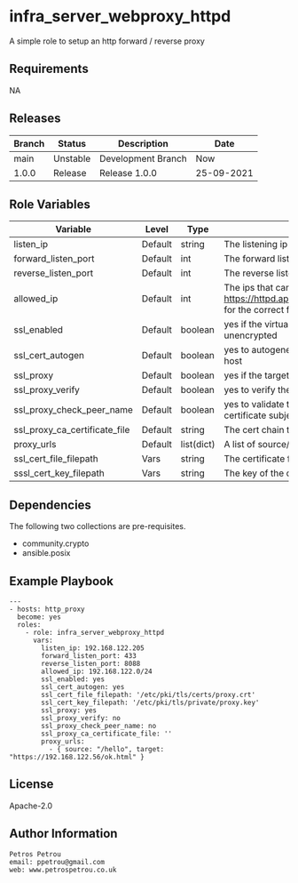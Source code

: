 infra_server_webproxy_httpd
=========

A simple role to setup an http forward / reverse proxy

Requirements
------------
NA

Releases
------------

|Branch|Status|Description| Date
|---	|---	|---	|---
|main|Unstable|Development Branch|Now
|1.0.0|Release|Release 1.0.0|25-09-2021

Role Variables
--------------

|Variable|Level|Type|Description
|---|---|---|---		
|listen_ip|Default|string|The listening ip of the Virtual Host for the proxy
|forward_listen_port|Default|int|The forward listening port of the Virtual Host for the proxy
|reverse_listen_port|Default|int|The reverse listening port of the Virtual Host for the proxy
|allowed_ip|Default|int|The ips that can access the proxy. See https://httpd.apache.org/docs/current/mod/mod_authz_host.html for the correct format.
|ssl_enabled|Default|boolean|yes if the virtual host needs to serve secure content. no for unencrypted
|ssl_cert_autogen|Default|boolean|yes to autogenerate and self-sign the certificate for the virtual host
|ssl_proxy|Default|boolean|yes if the target url is secured
|ssl_proxy_verify|Default|boolean|yes to verify the certificate of the target url
|ssl_proxy_check_peer_name|Default|boolean|yes to validate the proxy server name in the target server certificate subject or altnames.
|ssl_proxy_ca_certificate_file|Default|string|The cert chain to validate the target server certificate
|proxy_urls|Default|list(dict)|A list of source/target urls to configure the proxy server
|ssl_cert_file_filepath|Vars|string|The certificate for the Proxy Virtual Host
|sssl_cert_key_filepath|Vars|string|The key of the certificate of the Proxy Virtual Host


Dependencies
------------

The following two collections are pre-requisites.

- community.crypto
- ansible.posix


Example Playbook
----------------


```
---
- hosts: http_proxy
  become: yes
  roles:
    - role: infra_server_webproxy_httpd
      vars:
        listen_ip: 192.168.122.205
        forward_listen_port: 433
        reverse_listen_port: 8088
        allowed_ip: 192.168.122.0/24
        ssl_enabled: yes
        ssl_cert_autogen: yes
        ssl_cert_file_filepath: '/etc/pki/tls/certs/proxy.crt'
        ssl_cert_key_filepath: '/etc/pki/tls/private/proxy.key'
        ssl_proxy: yes
        ssl_proxy_verify: no
        ssl_proxy_check_peer_name: no
        ssl_proxy_ca_certificate_file: ''
        proxy_urls:
          - { source: "/hello", target: "https://192.168.122.56/ok.html" }

```

License
-------

Apache-2.0

Author Information
------------------

```
Petros Petrou
email: ppetrou@gmail.com
web: www.petrospetrou.co.uk
```
